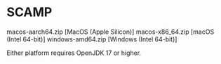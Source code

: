 # SCAMP
macos-aarch64.zip [MacOS (Apple Silicon)]
macos-x86_64.zip [macOS (Intel 64-bit)]
windows-amd64.zip [Windows (Intel 64-bit)]

Either platform requires OpenJDK 17 or higher.
